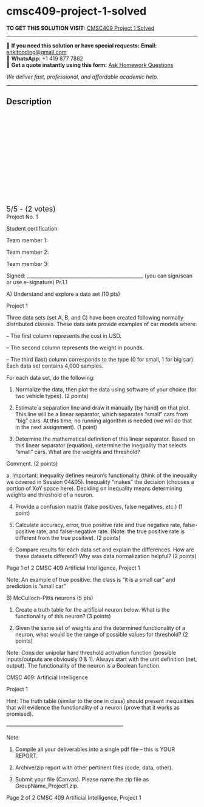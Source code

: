 # cmsc409-project-1-solved
**TO GET THIS SOLUTION VISIT:** [CMSC409 Project 1 Solved](https://www.ankitcodinghub.com/product/cmsc-409-artificial-intelligence-solved-4/)


---

📩 **If you need this solution or have special requests:** **Email:** ankitcoding@gmail.com  
📱 **WhatsApp:** +1 419 877 7882  
📄 **Get a quote instantly using this form:** [Ask Homework Questions](https://www.ankitcodinghub.com/services/ask-homework-questions/)

*We deliver fast, professional, and affordable academic help.*

---

<h2>Description</h2>



<div class="kk-star-ratings kksr-auto kksr-align-center kksr-valign-top" data-payload="{&quot;align&quot;:&quot;center&quot;,&quot;id&quot;:&quot;122108&quot;,&quot;slug&quot;:&quot;default&quot;,&quot;valign&quot;:&quot;top&quot;,&quot;ignore&quot;:&quot;&quot;,&quot;reference&quot;:&quot;auto&quot;,&quot;class&quot;:&quot;&quot;,&quot;count&quot;:&quot;2&quot;,&quot;legendonly&quot;:&quot;&quot;,&quot;readonly&quot;:&quot;&quot;,&quot;score&quot;:&quot;5&quot;,&quot;starsonly&quot;:&quot;&quot;,&quot;best&quot;:&quot;5&quot;,&quot;gap&quot;:&quot;4&quot;,&quot;greet&quot;:&quot;Rate this product&quot;,&quot;legend&quot;:&quot;5\/5 - (2 votes)&quot;,&quot;size&quot;:&quot;24&quot;,&quot;title&quot;:&quot;CMSC409  Project 1 Solved&quot;,&quot;width&quot;:&quot;138&quot;,&quot;_legend&quot;:&quot;{score}\/{best} - ({count} {votes})&quot;,&quot;font_factor&quot;:&quot;1.25&quot;}">

<div class="kksr-stars">

<div class="kksr-stars-inactive">
            <div class="kksr-star" data-star="1" style="padding-right: 4px">


<div class="kksr-icon" style="width: 24px; height: 24px;"></div>
        </div>
            <div class="kksr-star" data-star="2" style="padding-right: 4px">


<div class="kksr-icon" style="width: 24px; height: 24px;"></div>
        </div>
            <div class="kksr-star" data-star="3" style="padding-right: 4px">


<div class="kksr-icon" style="width: 24px; height: 24px;"></div>
        </div>
            <div class="kksr-star" data-star="4" style="padding-right: 4px">


<div class="kksr-icon" style="width: 24px; height: 24px;"></div>
        </div>
            <div class="kksr-star" data-star="5" style="padding-right: 4px">


<div class="kksr-icon" style="width: 24px; height: 24px;"></div>
        </div>
    </div>

<div class="kksr-stars-active" style="width: 138px;">
            <div class="kksr-star" style="padding-right: 4px">


<div class="kksr-icon" style="width: 24px; height: 24px;"></div>
        </div>
            <div class="kksr-star" style="padding-right: 4px">


<div class="kksr-icon" style="width: 24px; height: 24px;"></div>
        </div>
            <div class="kksr-star" style="padding-right: 4px">


<div class="kksr-icon" style="width: 24px; height: 24px;"></div>
        </div>
            <div class="kksr-star" style="padding-right: 4px">


<div class="kksr-icon" style="width: 24px; height: 24px;"></div>
        </div>
            <div class="kksr-star" style="padding-right: 4px">


<div class="kksr-icon" style="width: 24px; height: 24px;"></div>
        </div>
    </div>
</div>


<div class="kksr-legend" style="font-size: 19.2px;">
            5/5 - (2 votes)    </div>
    </div>
Project No. 1

Student certification:

Team member 1:

Team member 2:

Team member 3:

Signed: ________________________________________________ (you can sign/scan or use e-signature) Pr.1.1

A) Understand and explore a data set (10 pts)

Project 1

Three data sets (set A, B, and C) have been created following normally distributed classes. These data sets provide examples of car models where:

– The first column represents the cost in USD.

– The second column represents the weight in pounds.

– The third (last) column corresponds to the type (0 for small, 1 for big car). Each data set contains 4,000 samples.

For each data set, do the following:

1. Normalize the data, then plot the data using software of your choice (for two vehicle types). (2 points)

2. Estimate a separation line and draw it manually (by hand) on that plot. This line will be a linear separator, which separates “small” cars from “big” cars. At this time, no running algorithm is needed (we will do that in the next assignment). (1 point)

3. Determine the mathematical definition of this linear separator. Based on this linear separator (equation), determine the inequality that selects “small” cars. What are the weights and threshold?

Comment. (2 points)

a. Important: inequality defines neuron’s functionality (think of the inequality we covered in Session 04&amp;05). Inequality “makes” the decision (chooses a portion of XoY space here). Deciding on inequality means determining weights and threshold of a neuron.

4. Provide a confusion matrix (false positives, false negatives, etc.) (1 point)

5. Calculate accuracy, error, true positive rate and true negative rate, false-positive rate, and false-negative rate. (Note: the true positive rate is different from the true positive). (2 points)

6. Compare results for each data set and explain the differences. How are these datasets different? Why was data normalization helpful? (2 points)

Page 1 of 2 CMSC 409 Artificial Intelligence, Project 1

Note: An example of true positive: the class is “it is a small car” and prediction is “small car”

B) McCulloch-Pitts neurons (5 pts)

1. Create a truth table for the artificial neuron below. What is the functionality of this neuron? (3 points)

2. Given the same set of weights and the determined functionality of a neuron, what would be the range of possible values for threshold? (2 points)

Note: Consider unipolar hard threshold activation function (possible inputs/outputs are obviously 0 &amp; 1). Always start with the unit definition (net, output). The functionality of the neuron is a Boolean function.

CMSC 409: Artificial Intelligence

Project 1

Hint: The truth table (similar to the one in class) should present inequalities that will evidence the functionality of a neuron (prove that it works as promised).

——————————————————————

Note:

1. Compile all your deliverables into a single pdf file – this is YOUR REPORT.

2. Archive/zip report with other pertinent files (code, data, other).

3. Submit your file (Canvas). Please name the zip file as GroupName_Project1.zip.

Page 2 of 2 CMSC 409 Artificial Intelligence, Project 1
